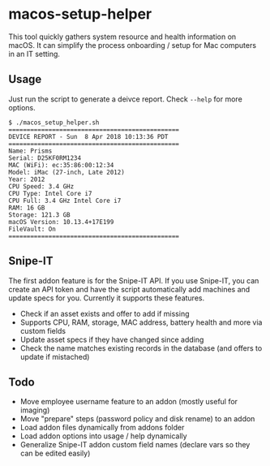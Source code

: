 # macos-setup-helper
This tool quickly gathers system resource and health information on macOS. It can simplify the process onboarding / setup for Mac computers in an IT setting.

## Usage ##
Just run the script to generate a deivce report. Check `--help` for more options.

```
$ ./macos_setup_helper.sh
===============================================
DEVICE REPORT - Sun  8 Apr 2018 10:13:36 PDT
===============================================
Name: Prisms
Serial: D25KF0RM1234
MAC (WiFi): ec:35:86:00:12:34
Model: iMac (27-inch, Late 2012)
Year: 2012
CPU Speed: 3.4 GHz
CPU Type: Intel Core i7
CPU Full: 3.4 GHz Intel Core i7
RAM: 16 GB
Storage: 121.3 GB
macOS Version: 10.13.4+17E199
FileVault: On
===============================================
```

## Snipe-IT ##
The first addon feature is for the Snipe-IT API. If you use Snipe-IT, you can create an API token and have the script automatically add machines and update specs for you. Currently it supports these features.
* Check if an asset exists and offer to add if missing
* Supports CPU, RAM, storage, MAC address, battery health and more via custom fields
* Update asset specs if they have changed since adding
* Check the name matches existing records in the database (and offers to update if mistached)

## Todo ##
* Move employee username feature to an addon (mostly useful for imaging)
* Move "prepare" steps (password policy and disk rename) to an addon
* Load addon files dynamically from addons folder 
* Load addon options into usage / help dynamically
* Generalize Snipe-IT addon custom field names (declare vars so they can be edited easily)
